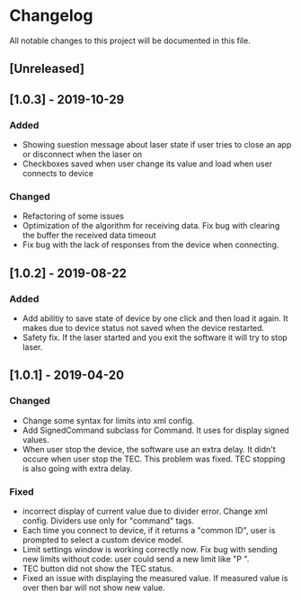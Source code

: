 # Changelog
All notable changes to this project will be documented in this file.

## [Unreleased]

## [1.0.3] - 2019-10-29
### Added
- Showing suestion message about laser state if user tries to close an app or disconnect when the laser on
- Checkboxes saved when user change its value and load when user connects to device
### Changed
- Refactoring of some issues
- Optimization of the algorithm for receiving data. Fix bug with clearing the buffer the received data timeout
- Fix bug with the lack of responses from the device when connecting.

## [1.0.2] - 2019-08-22
### Added
- Add abilitiy to save state of device by one click and then load it again. It makes due to device status not saved when the device restarted.
- Safety fix. If the laser started and you exit the software it will try to stop laser.

## [1.0.1] - 2019-04-20
### Changed
- Change some syntax for limits into xml config.
- Add SignedCommand subclass for Command. It uses for display signed values.
- When user stop the device, the software use an extra delay. It didn't occure when user stop the TEC. This problem was fixed. TEC stopping is also going with extra delay.
### Fixed
- incorrect display of current value due to divider error. Change xml config. Dividers use only for "command" tags.
- Each time you connect to device, if it returns a "common ID", user is prompted to select a custom device model.
- Limit settings window is working correctly now. Fix bug with sending new limits without code: user could send a new limit like "P <value>".
- TEC button did not show the TEC status.
- Fixed an issue with displaying the measured value. If measured value is over then bar will not show new value.
